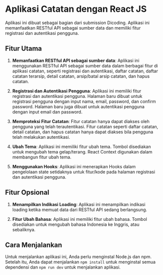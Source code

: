 # Aplikasi Catatan dengan React JS

Aplikasi ini dibuat sebagai bagian dari submission Dicoding. Aplikasi ini memanfaatkan RESTful API sebagai sumber data dan memiliki fitur registrasi dan autentikasi pengguna.

## Fitur Utama

1. **Memanfaatkan RESTful API sebagai sumber data**: Aplikasi ini menggunakan RESTful API sebagai sumber data dalam berbagai fitur di aplikasi catatan, seperti registrasi dan autentikasi, daftar catatan, daftar catatan terarsip, detail catatan, arsip/batal arsip catatan, dan hapus catatan.

2. **Registrasi dan Autentikasi Pengguna**: Aplikasi ini memiliki fitur registrasi dan autentikasi pengguna. Halaman baru dibuat untuk registrasi pengguna dengan input nama, email, password, dan confirm password. Halaman baru juga dibuat untuk autentikasi pengguna dengan input email dan password.

3. **Memproteksi Fitur Catatan**: Fitur catatan hanya dapat diakses oleh pengguna yang telah terautentikasi. Fitur catatan seperti daftar catatan, detail catatan, dan hapus catatan hanya dapat diakses bila pengguna telah melakukan autentikasi.

4. **Ubah Tema**: Aplikasi ini memiliki fitur ubah tema. Tombol disediakan untuk mengubah tema gelap/terang. React Context digunakan dalam membangun fitur ubah tema.

5. **Menggunakan Hooks**: Aplikasi ini menerapkan Hooks dalam pengelolaan state setidaknya untuk fitur/kode pada halaman registrasi dan autentikasi pengguna.

## Fitur Opsional

1. **Menampilkan Indikasi Loading**: Aplikasi ini menampilkan indikasi loading ketika memuat data dari RESTful API sedang berlangsung.

2. **Fitur Ubah Bahasa**: Aplikasi ini memiliki fitur ubah bahasa. Tombol disediakan untuk mengubah bahasa Indonesia ke Inggris, atau sebaliknya.

## Cara Menjalankan

Untuk menjalankan aplikasi ini, Anda perlu menginstal Node.js dan npm. Setelah itu, Anda dapat menjalankan `npm install` untuk menginstal semua dependensi dan `npm run dev` untuk menjalankan aplikasi.

